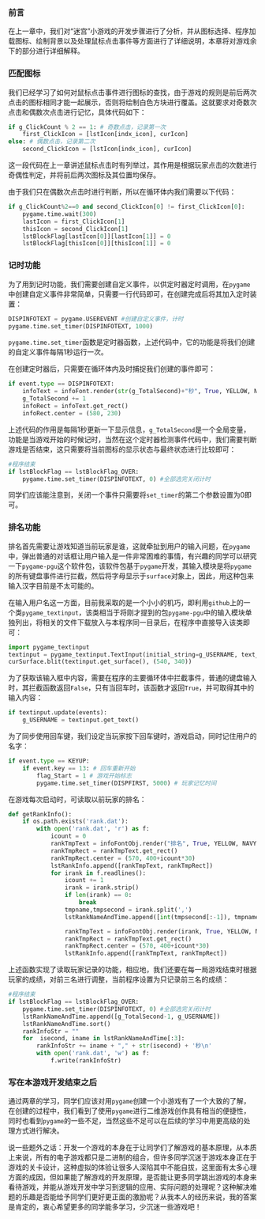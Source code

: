 ### 前言

在上一章中，我们对“迷宫”小游戏的开发步骤进行了分析，并从图标选择、程序加载图标、绘制背景以及处理鼠标点击事件等方面进行了详细说明，本章将对游戏余下的部分进行详细解释。

### 匹配图标

我们已经学习了如何对鼠标点击事件进行图标的查找，由于游戏的规则是前后两次点击的图标相同才能一起展示，否则将绘制白色方块进行覆盖。这就要求对奇数次点击和偶数次点击进行记忆，具体代码如下：

```python
if g_ClickCount % 2 == 1: # 奇数点击，记录第一次
    first_ClickIcon = [lstIcon[indx_icon], curIcon]
else: # 偶数点击，记录第二次
    second_ClickIcon = [lstIcon[indx_icon], curIcon]
```

这一段代码在上一章讲述鼠标点击时有列举过，其作用是根据玩家点击的次数进行奇偶性判定，并将前后两次图标及其位置均保存。

由于我们只在偶数次点击时进行判断，所以在循环体内我们需要以下代码：

```python
if g_ClickCount%2==0 and second_ClickIcon[0] != first_ClickIcon[0]:
    pygame.time.wait(300)
    lastIcon = first_ClickIcon[1]
    thisIcon = second_ClickIcon[1]
    lstBlockFlag[lastIcon[0]][lastIcon[1]] = 0
    lstBlockFlag[thisIcon[0]][thisIcon[1]] = 0
```

### 记时功能

为了用到记时功能，我们需要创建自定义事件，以供定时器定时调用，在`pygame`中创建自定义事件非常简单，只需要一行代码即可，在创建完成后将其加入定时装置：

```python
DISPINFOTEXT = pygame.USEREVENT #创建自定义事件，计时
pygame.time.set_timer(DISPINFOTEXT, 1000)
```

`pygame.time.set_timer`函数是定时器函数，上述代码中，它的功能是将我们创建的自定义事件每隔1秒运行一次。

在创建定时器后，只需要在循环体内及时捕捉我们创建的事件即可：

```python
if event.type == DISPINFOTEXT:
    infoText = infoFont.render(str(g_TotalSecond)+"秒", True, YELLOW, NAVYBLUE)
    g_TotalSecond += 1
    infoRect = infoText.get_rect()
    infoRect.center = (580, 230)
```

上述代码的作用是每隔1秒更新一下显示信息，`g_TotalSecond`是一个全局变量，功能是当游戏开始的时候记时，当然在这个定时器检测事件代码中，我们需要判断游戏是否结束，这只需要将当前图标的显示状态与最终状态进行比较即可：

```python
#程序结束
if lstBlockFlag == lstBlockFlag_OVER:
	pygame.time.set_timer(DISPINFOTEXT, 0) #全部选完关闭计时
```

同学们应该能注意到，关闭一个事件只需要将`set_timer`的第二个参数设置为0即可。

### 排名功能

排名首先需要让游戏知道当前玩家是谁，这就牵扯到用户的输入问题，在`pygame`中，弹出普通的对话框让用户输入是一件非常困难的事情，有兴趣的同学可以研究一下`pygame-pgu`这个软件包，该软件包基于`pygame`开发，其输入模块是将`pygame`的所有键盘事件进行拦截，然后将字母显示于`surface`对象上，因此，用这种包来输入汉字目前是不太可能的。

在输入用户名这一方面，目前我采取的是一个小小的机巧，即利用`github`上的一个类`pygame_textinput`，该类相当于将刚才提到的包`pygame-pgu`中的输入模块单独列出，将相关的文件下载放入与本程序同一目录后，在程序中直接导入该类即可：

```python
import pygame_textinput
textinput = pygame_textinput.TextInput(initial_string=g_USERNAME, text_color=WHITE )
curSurface.blit(textinput.get_surface(), (540, 340))
```

为了获取该输入框中内容，需要在程序的主要循环体中拦截事件，普通的键盘输入时，其拦截函数返回`False`，只有当回车时，该函数才返回`True`，并可取得其中的输入内容：

```python
if textinput.update(events):
    g_USERNAME = textinput.get_text()
```

为了同步使用回车键，我们设定当玩家按下回车键时，游戏启动，同时记住用户的名字：

```python
if event.type == KEYUP:
    if event.key == 13: # 回车重新开始
        flag_Start = 1 # 游戏开始标志
        pygame.time.set_timer(DISPFIRST, 5000) # 玩家记忆时间
```

在游戏每次启动时，可读取以前玩家的排名：

```python
def getRankInfo():
    if os.path.exists('rank.dat'):
        with open('rank.dat', 'r') as f:
            icount = 0
            rankTmpText = infoFontObj.render("排名", True, YELLOW, NAVYBLUE)
            rankTmpRect = rankTmpText.get_rect()
            rankTmpRect.center = (570, 400+icount*30)
            lstRankInfo.append([rankTmpText, rankTmpRect])
            for irank in f.readlines():
                icount += 1
                irank = irank.strip()
                if len(irank) == 0:
                    break
                tmpname,tmpsecond = irank.split(',')
                lstRankNameAndTime.append([int(tmpsecond[:-1]), tmpname])

                rankTmpText = infoFontObj.render(irank, True, YELLOW, NAVYBLUE)
                rankTmpRect = rankTmpText.get_rect()
                rankTmpRect.center = (570, 400+icount*30)
                lstRankInfo.append([rankTmpText, rankTmpRect])
```

上述函数实现了读取玩家记录的功能，相应地，我们还要在每一局游戏结束时根据玩家的成绩，对前三名进行调整，当前程序设置为只记录前三名的成绩：

```python
#程序结束
if lstBlockFlag == lstBlockFlag_OVER:
    pygame.time.set_timer(DISPINFOTEXT, 0) #全部选完关闭计时
    lstRankNameAndTime.append([g_TotalSecond-1, g_USERNAME])
    lstRankNameAndTime.sort()
    rankInfoStr = ""
    for  isecond, iname in lstRankNameAndTime[:3]:
        rankInfoStr += iname + "," + str(isecond) + '秒\n'
        with open('rank.dat', 'w') as f:
            f.write(rankInfoStr)
```

### 写在本游戏开发结束之后

通过两章的学习，同学们应该对用`pygame`创建一个小游戏有了一个大致的了解，在创建的过程中，我们看到了使用`pygame`进行二维游戏创作具有相当的便捷性，同时也看到`pygame`的一些不足，当然这些不足可以在后续的学习中用更高级的处理方式进行解决。

说一些题外之话：开发一个游戏的本身在于让同学们了解游戏的基本原理，从本质上来说，所有的电子游戏都只是二进制的组合，但许多同学沉迷于游戏本身正在于游戏的关卡设计，这种虚拟的体验让很多人深陷其中不能自拔，这里面有太多心理方面的成因，但如果能了解游戏的开发原理，是否能让更多同学跳出游戏的本身来看待游戏，并能从游戏开发中学习到逻辑的应用、实际问题的处理呢？这种解决难题的乐趣是否能给予同学们更好更正面的激励呢？从我本人的经历来说，我的答案是肯定的，衷心希望更多的同学能多学习，少沉迷一些游戏吧！



